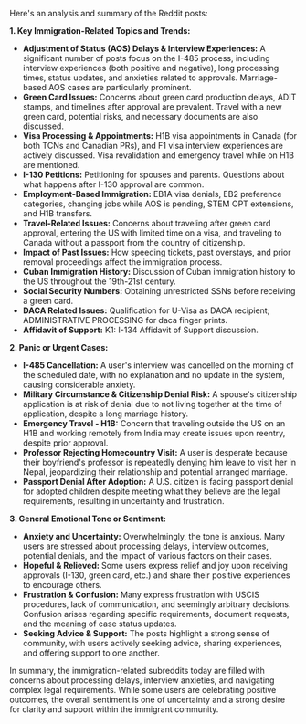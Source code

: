 Here's an analysis and summary of the Reddit posts:

**1. Key Immigration-Related Topics and Trends:**

*   **Adjustment of Status (AOS) Delays & Interview Experiences:** A significant number of posts focus on the I-485 process, including interview experiences (both positive and negative), long processing times, status updates, and anxieties related to approvals. Marriage-based AOS cases are particularly prominent.
*   **Green Card Issues:** Concerns about green card production delays, ADIT stamps, and timelines after approval are prevalent. Travel with a new green card, potential risks, and necessary documents are also discussed.
*   **Visa Processing & Appointments:** H1B visa appointments in Canada (for both TCNs and Canadian PRs), and F1 visa interview experiences are actively discussed. Visa revalidation and emergency travel while on H1B are mentioned.
*   **I-130 Petitions:** Petitioning for spouses and parents. Questions about what happens after I-130 approval are common.
*   **Employment-Based Immigration:** EB1A visa denials, EB2 preference categories, changing jobs while AOS is pending, STEM OPT extensions, and H1B transfers.
*   **Travel-Related Issues:** Concerns about traveling after green card approval, entering the US with limited time on a visa, and traveling to Canada without a passport from the country of citizenship.
*   **Impact of Past Issues:** How speeding tickets, past overstays, and prior removal proceedings affect the immigration process.
*   **Cuban Immigration History:** Discussion of Cuban immigration history to the US throughout the 19th-21st century.
*   **Social Security Numbers:** Obtaining unrestricted SSNs before receiving a green card.
*   **DACA Related Issues:** Qualification for U-Visa as DACA recipient; ADMINISTRATIVE PROCESSING for daca finger prints.
*   **Affidavit of Support:** K1: I-134 Affidavit of Support discussion.

**2. Panic or Urgent Cases:**

*   **I-485 Cancellation:** A user's interview was cancelled on the morning of the scheduled date, with no explanation and no update in the system, causing considerable anxiety.
*   **Military Circumstance & Citizenship Denial Risk:** A spouse's citizenship application is at risk of denial due to not living together at the time of application, despite a long marriage history.
*   **Emergency Travel - H1B:** Concern that traveling outside the US on an H1B and working remotely from India may create issues upon reentry, despite prior approval.
*   **Professor Rejecting Homecountry Visit:** A user is desperate because their boyfriend's professor is repeatedly denying him leave to visit her in Nepal, jeopardizing their relationship and potential arranged marriage.
*   **Passport Denial After Adoption:** A U.S. citizen is facing passport denial for adopted children despite meeting what they believe are the legal requirements, resulting in uncertainty and frustration.

**3. General Emotional Tone or Sentiment:**

*   **Anxiety and Uncertainty:** Overwhelmingly, the tone is anxious. Many users are stressed about processing delays, interview outcomes, potential denials, and the impact of various factors on their cases.
*   **Hopeful & Relieved:** Some users express relief and joy upon receiving approvals (I-130, green card, etc.) and share their positive experiences to encourage others.
*   **Frustration & Confusion:** Many express frustration with USCIS procedures, lack of communication, and seemingly arbitrary decisions. Confusion arises regarding specific requirements, document requests, and the meaning of case status updates.
*   **Seeking Advice & Support:** The posts highlight a strong sense of community, with users actively seeking advice, sharing experiences, and offering support to one another.

In summary, the immigration-related subreddits today are filled with concerns about processing delays, interview anxieties, and navigating complex legal requirements. While some users are celebrating positive outcomes, the overall sentiment is one of uncertainty and a strong desire for clarity and support within the immigrant community.
